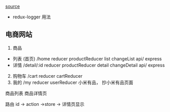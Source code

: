[source](https://github.com/qiangliyu/-React-/blob/master/src/store/index.js)
- redux-logger 用法

## 电商网站

1. 商品
  - 列表 (首页) /home  reducer productReducer  list  changeList  api/  express
  - 详情 /detail/:id reducer productReducer  detail  changeDetail  api/ express
2. 购物车  /cart  reducer cartReducer 
3. 我的 /my reducer  userReducer 
小米有品， 抄小米有品页面

商品列表
商品详情页

路由 id  -> action  ->store -> 详情页显示


